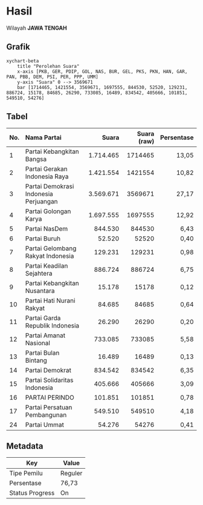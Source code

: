 # Hasil

Wilayah **JAWA TENGAH**

## Grafik

```mermaid
xychart-beta
    title "Perolehan Suara"
    x-axis [PKB, GER, PDIP, GOL, NAS, BUR, GEL, PKS, PKN, HAN, GAR, PAN, PBB, DEM, PSI, PER, PPP, UMM]
    y-axis "Suara" 0 --> 3569671
    bar [1714465, 1421554, 3569671, 1697555, 844530, 52520, 129231, 886724, 15178, 84685, 26290, 733085, 16489, 834542, 405666, 101851, 549510, 54276]
```

## Tabel

| No. | Nama Partai                           | Suara     | Suara (raw) | Persentase |
|:--- |:------------------------------------- | ---------:| -----------:| ----------:|
| 1   | Partai Kebangkitan Bangsa             | 1.714.465 | 1714465     | 13,05      |
| 2   | Partai Gerakan Indonesia Raya         | 1.421.554 | 1421554     | 10,82      |
| 3   | Partai Demokrasi Indonesia Perjuangan | 3.569.671 | 3569671     | 27,17      |
| 4   | Partai Golongan Karya                 | 1.697.555 | 1697555     | 12,92      |
| 5   | Partai NasDem                         | 844.530   | 844530      | 6,43       |
| 6   | Partai Buruh                          | 52.520    | 52520       | 0,40       |
| 7   | Partai Gelombang Rakyat Indonesia     | 129.231   | 129231      | 0,98       |
| 8   | Partai Keadilan Sejahtera             | 886.724   | 886724      | 6,75       |
| 9   | Partai Kebangkitan Nusantara          | 15.178    | 15178       | 0,12       |
| 10  | Partai Hati Nurani Rakyat             | 84.685    | 84685       | 0,64       |
| 11  | Partai Garda Republik Indonesia       | 26.290    | 26290       | 0,20       |
| 12  | Partai Amanat Nasional                | 733.085   | 733085      | 5,58       |
| 13  | Partai Bulan Bintang                  | 16.489    | 16489       | 0,13       |
| 14  | Partai Demokrat                       | 834.542   | 834542      | 6,35       |
| 15  | Partai Solidaritas Indonesia          | 405.666   | 405666      | 3,09       |
| 16  | PARTAI PERINDO                        | 101.851   | 101851      | 0,78       |
| 17  | Partai Persatuan Pembangunan          | 549.510   | 549510      | 4,18       |
| 24  | Partai Ummat                          | 54.276    | 54276       | 0,41       |


## Metadata

| Key             | Value   |
| --------------- | ------- |
| Tipe Pemilu     | Reguler |
| Persentase      | 76,73   |
| Status Progress | On      |



